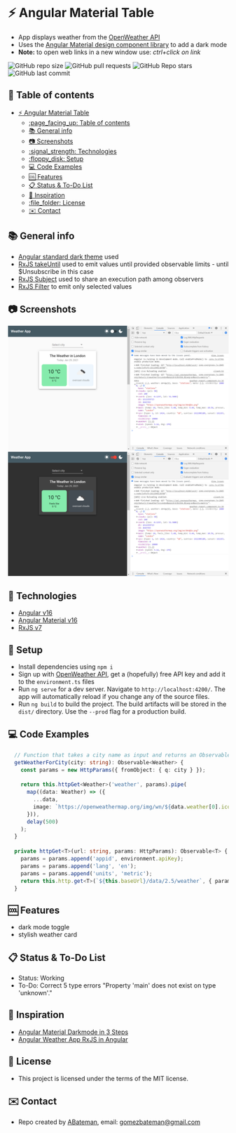 # :zap: Angular Material Table

* App displays weather from the [OpenWeather API](https://home.openweathermap.org/)
* Uses the [Angular Material design component library](https://material.angular.io/) to add a dark mode
* **Note:** to open web links in a new window use: _ctrl+click on link_

![GitHub repo size](https://img.shields.io/github/repo-size/AndrewJBateman/angular-material-darkmode?style=plastic)
![GitHub pull requests](https://img.shields.io/github/issues-pr/AndrewJBateman/angular-material-darkmode?style=plastic)
![GitHub Repo stars](https://img.shields.io/github/stars/AndrewJBateman/angular-material-darkmode?style=plastic)
![GitHub last commit](https://img.shields.io/github/last-commit/AndrewJBateman/angular-material-darkmode?style=plastic)

## :page_facing_up: Table of contents

* [:zap: Angular Material Table](#zap-angular-material-table)
  * [:page\_facing\_up: Table of contents](#page_facing_up-table-of-contents)
  * [:books: General info](#books-general-info)
  * [:camera: Screenshots](#camera-screenshots)
  * [:signal\_strength: Technologies](#signal_strength-technologies)
  * [:floppy\_disk: Setup](#floppy_disk-setup)
  * [:computer: Code Examples](#computer-code-examples)
  * [:cool: Features](#cool-features)
  * [:clipboard: Status \& To-Do List](#clipboard-status--to-do-list)
  * [:clap: Inspiration](#clap-inspiration)
  * [:file\_folder: License](#file_folder-license)
  * [:envelope: Contact](#envelope-contact)

## :books: General info

* [Angular standard dark theme](https://material.angular.io/guide/theming) used
* [RxJS takeUntil](https://www.learnrxjs.io/learn-rxjs/operators/filtering/takeuntil) used to emit values until provided observable limits - until $Unsubscribe in this case
* [RxJS Subject](https://www.learnrxjs.io/learn-rxjs/subjects/subject#a-special-type-of-observable-which-shares-a-single-execution-path-among-observers) used to share an execution path among observers
* [RxJS Filter](https://www.learnrxjs.io/learn-rxjs/operators/filtering/filter) to emit only selected values

## :camera: Screenshots

![Example screenshot](./img/weather.png)
![Example screenshot](./img/dark.png)

## :signal_strength: Technologies

* [Angular v16](https://angular.io/)
* [Angular Material v16](https://material.angular.io/)
* [RxJS v7](https://rxjs-dev.firebaseapp.com/guide/overview)

## :floppy_disk: Setup

* Install dependencies using `npm i`
* Sign up with [OpenWeather API](https://home.openweathermap.org/), get a (hopefully) free API key and add it to the `environment.ts` files
* Run `ng serve` for a dev server. Navigate to `http://localhost:4200/`. The app will automatically reload if you change any of the source files.
* Run `ng build` to build the project. The build artifacts will be stored in the `dist/` directory. Use the `--prod` flag for a production build.

## :computer: Code Examples

```typescript
  // Function that takes a city name as input and returns an Observable using a Weather interface
  getWeatherForCity(city: string): Observable<Weather> {
    const params = new HttpParams({ fromObject: { q: city } });

    return this.httpGet<Weather>('weather', params).pipe(
      map((data: Weather) => ({
        ...data,
        image: `https://openweathermap.org/img/wn/${data.weather[0].icon}@2x.png`,
      })),
      delay(500)
    );
  }

  private httpGet<T>(url: string, params: HttpParams): Observable<T> {
    params = params.append('appid', environment.apiKey);
    params = params.append('lang', 'en');
    params = params.append('units', 'metric');
    return this.http.get<T>(`${this.baseUrl}/data/2.5/weather`, { params });
  }
```

## :cool: Features

* dark mode toggle
* stylish weather card

## :clipboard: Status & To-Do List

* Status: Working
* To-Do: Correct 5 type errors "Property 'main' does not exist on type 'unknown'."

## :clap: Inspiration

* [Angular Material Darkmode in 3 Steps](https://zoaibkhan.com/blog/angular-material-dark-mode-in-3-steps/)
* [Angular Weather App RxJS in Angular](https://zoaibkhan.com/blog/rxjs-in-angular-creating-a-weather-app/)

## :file_folder: License

* This project is licensed under the terms of the MIT license.

## :envelope: Contact

* Repo created by [ABateman](https://github.com/AndrewJBateman), email: gomezbateman@gmail.com
